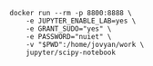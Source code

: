 

    docker run --rm -p 8800:8888 \
        -e JUPYTER_ENABLE_LAB=yes \
        -e GRANT_SUDO="yes" \
        -e PASSWORD="nuiet" \
        -v "$PWD":/home/jovyan/work \
        jupyter/scipy-notebook